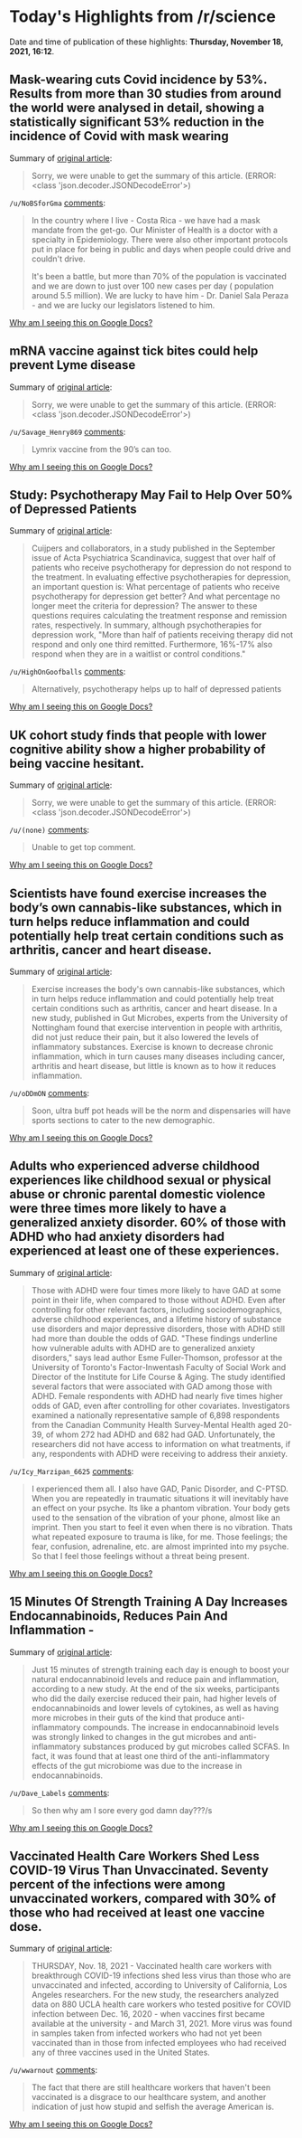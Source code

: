 # Today's Highlights from /r/science

Date and time of publication of these highlights: **Thursday, November 18, 2021, 16:12**.

## Mask-wearing cuts Covid incidence by 53%. Results from more than 30 studies from around the world were analysed in detail, showing a statistically significant 53% reduction in the incidence of Covid with mask wearing

Summary of [original article](https://www.theguardian.com/world/2021/nov/17/wearing-masks-single-most-effective-way-to-tackle-covid-study-finds):

> Sorry, we were unable to get the summary of this article. (ERROR: <class 'json.decoder.JSONDecodeError'>)

`/u/NoBSforGma` [comments](https://www.reddit.com/r/science/comments/qwo4tx/maskwearing_cuts_covid_incidence_by_53_results/):

> In the country where I live - Costa Rica - we have had a mask mandate from the get-go.  Our Minister of Health is a doctor with a specialty in Epidemiology.  There were also other important protocols put in place for being in public and days when people could drive and couldn't drive.  
> 
> It's been a battle, but more than 70% of the population is vaccinated and we are down to just over 100 new cases per day ( population around 5.5 million).  We are lucky to have him - Dr. Daniel Sala Peraza - and we are lucky our legislators listened to him.

[Why am I seeing this on Google Docs?](https://docs.google.com/document/d/1Dc6We63vOXIZsc0op-Bt4abqkYjXzOigalQqFxmvvbM/edit?usp=sharing)

## mRNA vaccine against tick bites could help prevent Lyme disease

Summary of [original article](https://www.newscientist.com/article/2297648-mrna-vaccine-against-tick-bites-could-help-prevent-lyme-disease/):

> Sorry, we were unable to get the summary of this article. (ERROR: <class 'json.decoder.JSONDecodeError'>)

`/u/Savage_Henry869` [comments](https://www.reddit.com/r/science/comments/qwo37m/mrna_vaccine_against_tick_bites_could_help/):

> Lymrix vaccine from the 90’s can too.

[Why am I seeing this on Google Docs?](https://docs.google.com/document/d/1Dc6We63vOXIZsc0op-Bt4abqkYjXzOigalQqFxmvvbM/edit?usp=sharing)

## Study: Psychotherapy May Fail to Help Over 50% of Depressed Patients

Summary of [original article](https://www.psychologytoday.com/gb/blog/finding-new-home/202111/study-psychotherapy-may-fail-help-over-50-depressed-patients):

> Cuijpers and collaborators, in a study published in the September issue of Acta Psychiatrica Scandinavica, suggest that over half of patients who receive psychotherapy for depression do not respond to the treatment. In evaluating effective psychotherapies for depression, an important question is: What percentage of patients who receive psychotherapy for depression get better? And what percentage no longer meet the criteria for depression? The answer to these questions requires calculating the treatment response and remission rates, respectively. In summary, although psychotherapies for depression work, "More than half of patients receiving therapy did not respond and only one third remitted. Furthermore, 16%-17% also respond when they are in a waitlist or control conditions."

`/u/HighOnGoofballs` [comments](https://www.reddit.com/r/science/comments/qwndji/study_psychotherapy_may_fail_to_help_over_50_of/):

> Alternatively, psychotherapy helps up to half of depressed patients

[Why am I seeing this on Google Docs?](https://docs.google.com/document/d/1Dc6We63vOXIZsc0op-Bt4abqkYjXzOigalQqFxmvvbM/edit?usp=sharing)

## UK cohort study finds that people with lower cognitive ability show a higher probability of being vaccine hesitant.

Summary of [original article](https://www.sciencedirect.com/science/article/pii/S0889159121001975?via%3Dihub):

> Sorry, we were unable to get the summary of this article. (ERROR: <class 'json.decoder.JSONDecodeError'>)

`/u/(none)` [comments](https://www.reddit.com/r/science/comments/qwrolf/uk_cohort_study_finds_that_people_with_lower/):

> Unable to get top comment.

[Why am I seeing this on Google Docs?](https://docs.google.com/document/d/1Dc6We63vOXIZsc0op-Bt4abqkYjXzOigalQqFxmvvbM/edit?usp=sharing)

## Scientists have found exercise increases the body’s own cannabis-like substances, which in turn helps reduce inflammation and could potentially help treat certain conditions such as arthritis, cancer and heart disease.

Summary of [original article](https://www.nottingham.ac.uk/news/exercise-increases-the-bodys-own-cannabis):

> Exercise increases the body's own cannabis-like substances, which in turn helps reduce inflammation and could potentially help treat certain conditions such as arthritis, cancer and heart disease. In a new study, published in Gut Microbes, experts from the University of Nottingham found that exercise intervention in people with arthritis, did not just reduce their pain, but it also lowered the levels of inflammatory substances. Exercise is known to decrease chronic inflammation, which in turn causes many diseases including cancer, arthritis and heart disease, but little is known as to how it reduces inflammation.

`/u/oDDmON` [comments](https://www.reddit.com/r/science/comments/qwnjzm/scientists_have_found_exercise_increases_the/):

> Soon, ultra buff pot heads will be the norm and dispensaries will have sports sections to cater to the new demographic.

[Why am I seeing this on Google Docs?](https://docs.google.com/document/d/1Dc6We63vOXIZsc0op-Bt4abqkYjXzOigalQqFxmvvbM/edit?usp=sharing)

## Adults who experienced adverse childhood experiences like childhood sexual or physical abuse or chronic parental domestic violence were three times more likely to have a generalized anxiety disorder. 60% of those with ADHD who had anxiety disorders had experienced at least one of these experiences.

Summary of [original article](https://www.eurekalert.org/news-releases/935302):

> Those with ADHD were four times more likely to have GAD at some point in their life, when compared to those without ADHD. Even after controlling for other relevant factors, including sociodemographics, adverse childhood experiences, and a lifetime history of substance use disorders and major depressive disorders, those with ADHD still had more than double the odds of GAD. "These findings underline how vulnerable adults with ADHD are to generalized anxiety disorders," says lead author Esme Fuller-Thomson, professor at the University of Toronto's Factor-Inwentash Faculty of Social Work and Director of the Institute for Life Course & Aging. The study identified several factors that were associated with GAD among those with ADHD. Female respondents with ADHD had nearly five times higher odds of GAD, even after controlling for other covariates. Investigators examined a nationally representative sample of 6,898 respondents from the Canadian Community Health Survey-Mental Health aged 20-39, of whom 272 had ADHD and 682 had GAD. Unfortunately, the researchers did not have access to information on what treatments, if any, respondents with ADHD were receiving to address their anxiety.

`/u/Icy_Marzipan_6625` [comments](https://www.reddit.com/r/science/comments/qwn0x2/adults_who_experienced_adverse_childhood/):

> I experienced them all. I also have GAD, Panic Disorder, and C-PTSD. When you are repeatedly in traumatic situations it will inevitably have an effect on your psyche. Its like a phantom vibration. Your body gets used to the sensation of the vibration of your phone, almost like an imprint. Then you start to feel it even when there is no vibration. Thats what repeated exposure to trauma is like, for me. Those feelings; the fear, confusion, adrenaline, etc. are almost imprinted into my psyche. So that I feel those feelings without a threat being present.

[Why am I seeing this on Google Docs?](https://docs.google.com/document/d/1Dc6We63vOXIZsc0op-Bt4abqkYjXzOigalQqFxmvvbM/edit?usp=sharing)

## 15 Minutes Of Strength Training A Day Increases Endocannabinoids, Reduces Pain And Inflammation -

Summary of [original article](https://www.highandpolite.co.uk/cbdnews/15-minutes-of-strength-training-a-day-increases-endocannabinoids-reduces-pain-and-inflammation):

> Just 15 minutes of strength training each day is enough to boost your natural endocannabinoid levels and reduce pain and inflammation, according to a new study. At the end of the six weeks, participants who did the daily exercise reduced their pain, had higher levels of endocannabinoids and lower levels of cytokines, as well as having more microbes in their guts of the kind that produce anti-inflammatory compounds. The increase in endocannabinoid levels was strongly linked to changes in the gut microbes and anti-inflammatory substances produced by gut microbes called SCFAS. In fact, it was found that at least one third of the anti-inflammatory effects of the gut microbiome was due to the increase in endocannabinoids.

`/u/Dave_Labels` [comments](https://www.reddit.com/r/science/comments/qwqpz3/15_minutes_of_strength_training_a_day_increases/):

> So then why am I sore every god damn day???/s

[Why am I seeing this on Google Docs?](https://docs.google.com/document/d/1Dc6We63vOXIZsc0op-Bt4abqkYjXzOigalQqFxmvvbM/edit?usp=sharing)

## Vaccinated Health Care Workers Shed Less COVID-19 Virus Than Unvaccinated. Seventy percent of the infections were among unvaccinated workers, compared with 30% of those who had received at least one vaccine dose.

Summary of [original article](https://consumer.healthday.com/b-11-18-vaccinated-healthcare-workers-shed-less-covid-19-virus-than-unvaccinated-2655743070.html):

> THURSDAY, Nov. 18, 2021 - Vaccinated health care workers with breakthrough COVID-19 infections shed less virus than those who are unvaccinated and infected, according to University of California, Los Angeles researchers. For the new study, the researchers analyzed data on 880 UCLA health care workers who tested positive for COVID infection between Dec. 16, 2020 - when vaccines first became available at the university - and March 31, 2021. More virus was found in samples taken from infected workers who had not yet been vaccinated than in those from infected employees who had received any of three vaccines used in the United States.

`/u/wwarnout` [comments](https://www.reddit.com/r/science/comments/qwq70d/vaccinated_health_care_workers_shed_less_covid19/):

> The fact that there are still healthcare workers that haven't been vaccinated is a disgrace to our healthcare system, and another indication of just how stupid and selfish the average American is.

[Why am I seeing this on Google Docs?](https://docs.google.com/document/d/1Dc6We63vOXIZsc0op-Bt4abqkYjXzOigalQqFxmvvbM/edit?usp=sharing)


